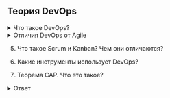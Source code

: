 ## Теория DevOps


   
<details>
  <summary>Что такое DevOps?</summary>
  
   DevOps (сокращение от Development и Operations) - это культурная и методологическая практика в области информационных технологий, которая уделяет особое внимание совместной работе между разработчиками (Development) и системными администраторами, операторами (Operations) и другими ИТ-специалистами. Основной целью DevOps является автоматизация и улучшение процессов разработки, развертывания и управления приложениями, чтобы обеспечить более быструю поставку программного обеспечения с улучшенным качеством.

Основные принципы и практики DevOps включают в себя:

Автоматизация: Автоматизация процессов развертывания, тестирования, интеграции и управления инфраструктурой с использованием инструментов и скриптов.

Совместная работа: Сокращение разрыва между разработкой и операциями, поощрение сотрудничества и обмена знанием между командами.

Непрерывная интеграция и непрерывная поставка (CI/CD): Практика постоянного объединения изменений в коде и автоматической поставки приложений в производство.

Мониторинг и обратная связь: Систематический мониторинг производственных приложений и сбор обратной связи, чтобы быстро выявлять и устранять проблемы.

Использование контейнеров и оркестрации: Использование технологий, таких как Docker и Kubernetes, для упрощения развертывания и масштабирования приложений.

DevOps помогает организациям улучшить скорость поставки продукта, уменьшить количество ошибок и увеличить общую надежность систем. Эта методология стала широко распространенной в индустрии информационных технологий и играет важную роль в достижении более гибких и эффективных процессов разработки и эксплуатации ПО.

</details>




<details>
  <summary>Отличия DevOps от Agile</summary>

DevOps и Agile - это два разных, но взаимосвязанных подхода в области разработки программного обеспечения. Они имеют разные цели и акценты, но могут дополнять друг друга. Вот основные отличия между ними:

Основная цель:

DevOps - DevOps сконцентрирован на улучшении сотрудничества и интеграции между разработчиками (Development) и операционными специалистами (Operations) с целью автоматизации и улучшения процессов разработки и развертывания программного обеспечения.
Agile - Agile ориентирован на создание гибких и адаптивных процессов разработки, при которых приоритет отдается быстрому реагированию на изменения в требованиях клиентов и созданию ценных итераций продукта.
Область применения:

DevOps - DevOps фокусируется на автоматизации и управлении инфраструктурой, континуальной интеграции, доставке и развертывании программного обеспечения, а также на мониторинге и обратной связи после развертывания.
Agile - Agile применяется на этапе разработки и управления требованиями, управлении проектами и командами, а также на создании ценных итераций продукта.
Результат:

DevOps - Основной результат DevOps - это более быстрая и надежная поставка программного обеспечения, улучшение сотрудничества между командами и снижение рисков при развертывании.
Agile - Основной результат Agile - это более гибкий и адаптивный процесс разработки, способность быстро реагировать на изменения в требованиях и создавать продукт, отвечающий потребностям клиентов.
Акцент на культуре:

DevOps - DevOps акцентирует внимание на культурных изменениях в организации, с целью создания совместной культуры и устранения барьеров между разработкой и операциями.
Agile - Agile также подчеркивает важность культурных изменений, но более ориентирован на изменения в методологиях и процессах.
Хотя DevOps и Agile имеют разные акценты, они могут дополнять друг друга. Комбинированный подход может помочь организациям создавать и поставлять программное обеспечение быстро, надежно и адаптивно, учитывая как аспекты разработки (Agile), так и аспекты развертывания и эксплуатации (DevOps).

</details>

5. Что такое Scrum и Kanban? Чем они отличаются?

6. Какие инструменты использует DevOps?

7. Теорема САР. Что это такое?

<details>
  <summary>Ответ</summary>

Теорема CAP (известная также как теорема Брюера) — эвристическое утверждение о том, что в любой реализации распределённых вычислений возможно обеспечить не более двух из трёх следующих свойств:

- Согласованность данных (англ. consistency) — во всех вычислительных узлах в один момент времени данные не противоречат друг другу;
- Доступность (англ. availability) — любой запрос к распределённой системе завершается корректным откликом, однако без гарантии, что ответы всех узлов системы совпадают;
- Устойчивость к разделению (англ. partition tolerance) — расщепление распределённой системы на несколько изолированных секций не приводит к некорректности отклика от каждой из секций.

</details>

